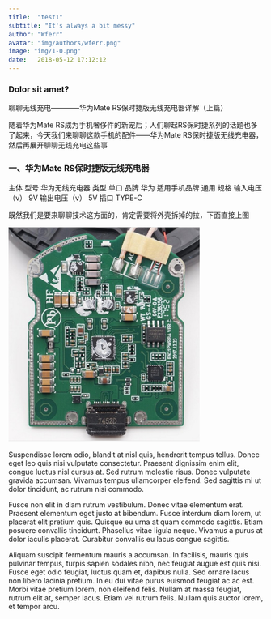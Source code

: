 ```yaml
---
title:  "test1"
subtitle: "It's always a bit messy"
author: "Wferr"
avatar: "img/authors/wferr.png"
image: "img/1-0.png"
date:   2018-05-12 17:12:12
---
```


### Dolor sit amet?
聊聊无线充电————华为Mate RS保时捷版无线充电器详解（上篇）


随着华为Mate RS成为手机奢侈件的新宠后；人们聊起RS保时捷系列的话题也多了起来，今天我们来聊聊这款手机的配件——华为Mate RS保时捷版无线充电器，然后再展开聊聊无线充电这些事


### 一、华为Mate RS保时捷版无线充电器
主体 型号 华为无线充电器 
类型 单口 
品牌 华为 
适用手机品牌 通用 
规格 输入电压（v） 9V 
输出电压（v） 5V 
插口 TYPE-C

既然我们是要来聊聊技术这方面的，肯定需要将外壳拆掉的拉，下面直接上图 

<!-- ![avatar](/home/picture/1-0.png) -->
![avatar](./img/1-0.png)

Suspendisse lorem odio, blandit at nisl quis, hendrerit tempus tellus. Donec eget leo quis nisi vulputate consectetur. Praesent dignissim enim elit, congue luctus nisl cursus at. Sed rutrum molestie risus. Donec vulputate gravida accumsan. Vivamus tempus ullamcorper eleifend. Sed sagittis mi ut dolor tincidunt, ac rutrum nisi commodo.

Fusce non elit in diam rutrum vestibulum. Donec vitae elementum erat. Praesent elementum eget justo at bibendum. Fusce interdum diam lorem, ut placerat elit pretium quis. Quisque eu urna at quam commodo sagittis. Etiam posuere convallis tincidunt. Phasellus vitae ligula neque. Vivamus a purus at dolor iaculis placerat. Curabitur convallis eu lacus congue sagittis.

Aliquam suscipit fermentum mauris a accumsan. In facilisis, mauris quis pulvinar tempus, turpis sapien sodales nibh, nec feugiat augue est quis nisi. Fusce eget odio feugiat, luctus quam et, dapibus nulla. Sed ornare lacus non libero lacinia pretium. In eu dui vitae purus euismod feugiat ac ac est. Morbi vitae pretium lorem, non eleifend felis. Nullam at massa feugiat, rutrum elit at, semper lacus. Etiam vel rutrum felis. Nullam quis auctor lorem, et tempor arcu.
